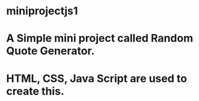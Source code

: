 # miniprojectjs1
# A Simple mini project called Random Quote Generator.
# HTML, CSS, Java Script are used to create this.
